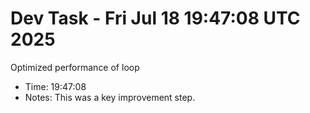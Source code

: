 # Dev Task - Fri Jul 18 19:47:08 UTC 2025
Optimized performance of loop
- Time: 19:47:08
- Notes: This was a key improvement step.
